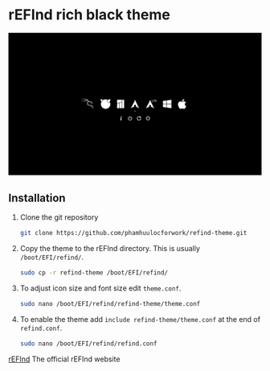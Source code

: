 # rEFInd rich black theme

![screenshot](screenshot.png)

## Installation

1. Clone the git repository

   ```bash
   git clone https://github.com/phamhuulocforwork/refind-theme.git
   ```

2. Copy the theme to the rEFInd directory. This is usually `/boot/EFI/refind/`.

   ```bash
   sudo cp -r refind-theme /boot/EFI/refind/
   ```

3. To adjust icon size and font size edit `theme.conf`.

   ```bash
   sudo nano /boot/EFI/refind/refind-theme/theme.conf
   ```

4. To enable the theme add `include refind-theme/theme.conf` at the end of `refind.conf`.

   ```bash
   sudo nano /boot/EFI/refind/refind.conf
   ```

[rEFInd](http://www.rodsbooks.com/refind/) The official rEFInd website
